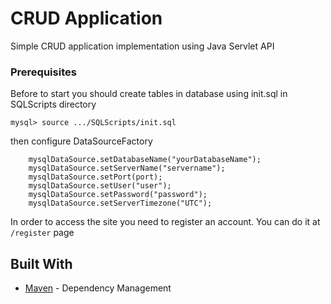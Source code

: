# CRUD Application

Simple CRUD application implementation using Java Servlet API

### Prerequisites

Before to start you should create tables in database using init.sql in SQLScripts directory 

```
mysql> source .../SQLScripts/init.sql
```

then configure DataSourceFactory

```
    mysqlDataSource.setDatabaseName("yourDatabaseName");
    mysqlDataSource.setServerName("servername");
    mysqlDataSource.setPort(port);
    mysqlDataSource.setUser("user");
    mysqlDataSource.setPassword("password");
    mysqlDataSource.setServerTimezone("UTC");
```
In order to access the site you need to register an account. 
You can do it at `/register` page

## Built With
* [Maven](https://maven.apache.org/) - Dependency Management


